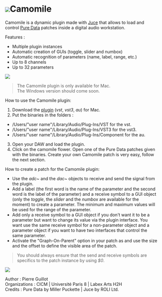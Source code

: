 # ![](https://raw.githubusercontent.com/pierreguillot/Camomile/master/Ressources/flowerP.png)Camomile

Camomile is a dynamic plugin made with [Juce](http://www.juce.com) that allows to load and control [Pure Data](http://msp.ucsd.edu/software.html) patches inside a digital audio workstation.

Features :
 - Multiple plugin instances
 - Automatic creation of GUIs (toggle, slider and numbox)
 - Automatic recognition of parameters (name, label, range, etc.)
 - Up to 8 channels
 - Up to 32 parameters

![](https://cloud.githubusercontent.com/assets/1409918/13555996/c8851a84-e3cf-11e5-854f-77e31ad9279c.png)

> The Camomile plugin is only available for Mac.  
> The Windows version should come soon.  

How to use the Camomile plugin:

1. Download the [plugin](https://github.com/pierreguillot/Camomile/releases/download/v0.0.2-alpha/Camomile_v0.0.2.zip) (*vst*, *vst3*, *au*) for Mac.
2. Put the binaries in the folders :  
 * /Users/"user name"/Library/Audio/Plug-Ins/VST for the vst.
 * /Users/"user name"/Library/Audio/Plug-Ins/VST3 for the vst3.
 * /Users/"user name"/Library/Audio/Plug-Ins/Component for the au.       
3. Open your DAW and load the plugin.
4. Click on the camomile flower. Open one of the Pure Data patches given with the binaries. Create your own Camomile patch is very easy, follow the next section.

How to create a patch for the Camomile plugin:

* Use the *adc~* and the *dac~* objects to receive and send the signal from the plugin.
* Add a label (the first word is the name of the parameter and the second word is the label of the parameter) and a receive symbol to a GUI object (only the *toggle*, the *slider* and the *numbox* are available for the moment) to create a parameter. The minimum and maximum values will be used for the range of the parameter.
* Add only a receive symbol to a GUI object if you don't want it to be a parameter but want to change its value via the plugin interface. You want use the same receive symbol for a non-parameter object and a parameter object if you want to have two interfaces that control the same parameter.
* Activate the  "Graph-On-Parent" option in your patch as and use the size and the offset to define the visible area of the patch.

> You should always ensure that the send and receive symbols are specifics to the patch instance by using *$0*.

![](https://cloud.githubusercontent.com/assets/1409918/13555997/c8862ee2-e3cf-11e5-825a-0a169668791a.png)

Author : Pierre Guillot  
Organizations : CICM | Université Paris 8 | Labex Arts H2H  
Credits : Pure Data by Miller Puckette | Juce by ROLI Ltd.
